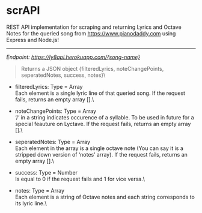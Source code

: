 <!DOCTYPE html>
<html>

<head>
  <meta charset="utf-8">
  <meta name="viewport" content="width=device-width, initial-scale=1.0">
  <title>ly8</title>
  <link rel="stylesheet" href="https://stackedit.io/style.css" />
</head>

<body class="stackedit">
  <div class="stackedit__html"><h1 id="scrapi">scrAPI</h1>
<p>REST API implementation for scraping and returning Lyrics and Octave Notes for the queried song from <a href="https://www.pianodaddy.com">https://www.pianodaddy.com</a> using Express and Node.js!</p>
<hr>
<p><em>Endpoint: <a href="https://ly8api.herokuapp.com/%7Bsong-name%7D">https://ly8api.herokuapp.com/{song-name}</a></em></p>
<blockquote>
<p>Returns a JSON object {filteredLyrics, noteChangePoints, seperatedNotes, success, notes}\</p>
</blockquote>
<ul>
<li>
<p>filteredLyrics: Type = Array<br>
Each element is a single lyric line of that queried song. If the request fails, returns an empty array [].\</p>
</li>
<li>
<p>noteChangePoints: Type = Array<br>
‘/’ in a string indicates occurence of a syllable. To be used in future for a special feauture on Lyctave. If the request fails, returns an empty array [].\</p>
</li>
<li>
<p>seperatedNotes: Type = Array<br>
Each element in the array is a single octave note (You can say it is a stripped down version of ‘notes’ array). If the request fails, returns an empty array [].\</p>
</li>
<li>
<p>success: Type = Number<br>
Is equal to 0 if the request fails and 1 for vice versa.\</p>
</li>
<li>
<p>notes: Type = Array<br>
Each element is a string of Octave notes and each string corresponds to its lyric line.\</p>
</li>
</ul>
</div>
</body>

</html>
